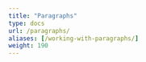 ```yaml
---
title: "Paragraphs"
type: docs
url: /paragraphs/
aliases: [/working-with-paragraphs/]
weight: 190
---
```


